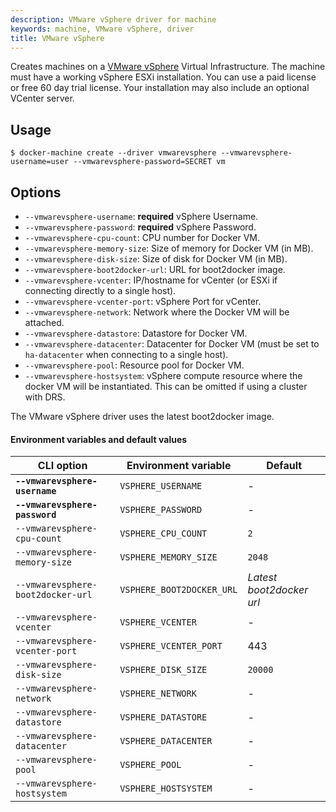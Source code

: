 ```yaml
---
description: VMware vSphere driver for machine
keywords: machine, VMware vSphere, driver
title: VMware vSphere
---
```

Creates machines on a [VMware vSphere](http://www.vmware.com/products/vsphere) Virtual Infrastructure. The machine must have a working vSphere ESXi installation. You can use a paid license or free 60 day trial license. Your installation may also include an optional VCenter server.

## Usage

    $ docker-machine create --driver vmwarevsphere --vmwarevsphere-username=user --vmwarevsphere-password=SECRET vm
    

## Options

- `--vmwarevsphere-username`: **required** vSphere Username.
- `--vmwarevsphere-password`: **required** vSphere Password.
- `--vmwarevsphere-cpu-count`: CPU number for Docker VM.
- `--vmwarevsphere-memory-size`: Size of memory for Docker VM (in MB).
- `--vmwarevsphere-disk-size`: Size of disk for Docker VM (in MB).
- `--vmwarevsphere-boot2docker-url`: URL for boot2docker image.
- `--vmwarevsphere-vcenter`: IP/hostname for vCenter (or ESXi if connecting directly to a single host).
- `--vmwarevsphere-vcenter-port`: vSphere Port for vCenter.
- `--vmwarevsphere-network`: Network where the Docker VM will be attached.
- `--vmwarevsphere-datastore`: Datastore for Docker VM.
- `--vmwarevsphere-datacenter`: Datacenter for Docker VM (must be set to `ha-datacenter` when connecting to a single host).
- `--vmwarevsphere-pool`: Resource pool for Docker VM.
- `--vmwarevsphere-hostsystem`: vSphere compute resource where the docker VM will be instantiated. This can be omitted if using a cluster with DRS.

The VMware vSphere driver uses the latest boot2docker image.

#### Environment variables and default values

| CLI option                        | Environment variable      | Default                  |
| --------------------------------- | ------------------------- | ------------------------ |
| **`--vmwarevsphere-username`**    | `VSPHERE_USERNAME`        | -                        |
| **`--vmwarevsphere-password`**    | `VSPHERE_PASSWORD`        | -                        |
| `--vmwarevsphere-cpu-count`       | `VSPHERE_CPU_COUNT`       | `2`                      |
| `--vmwarevsphere-memory-size`     | `VSPHERE_MEMORY_SIZE`     | `2048`                   |
| `--vmwarevsphere-boot2docker-url` | `VSPHERE_BOOT2DOCKER_URL` | *Latest boot2docker url* |
| `--vmwarevsphere-vcenter`         | `VSPHERE_VCENTER`         | -                        |
| `--vmwarevsphere-vcenter-port`    | `VSPHERE_VCENTER_PORT`    | 443                      |
| `--vmwarevsphere-disk-size`       | `VSPHERE_DISK_SIZE`       | `20000`                  |
| `--vmwarevsphere-network`         | `VSPHERE_NETWORK`         | -                        |
| `--vmwarevsphere-datastore`       | `VSPHERE_DATASTORE`       | -                        |
| `--vmwarevsphere-datacenter`      | `VSPHERE_DATACENTER`      | -                        |
| `--vmwarevsphere-pool`            | `VSPHERE_POOL`            | -                        |
| `--vmwarevsphere-hostsystem`      | `VSPHERE_HOSTSYSTEM`      | -                        |